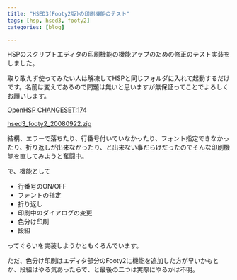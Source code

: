 ```yaml
---
title: "HSED3(Footy2版)の印刷機能のテスト"
tags: [hsp, hsed3, footy2]
categories: [blog]

---
```


HSPのスクリプトエディタの印刷機能の機能アップのための修正のテスト実装をしました。

取り敢えず使ってみたい人は解凍してHSPと同じフォルダに入れて起動するだけです。名前は変えてあるので問題は無いと思いますが無保証ってことでよろしくお願いします。

[OpenHSP CHANGESET:174][1]

 [1]: http://dev.onionsoft.net/trac/changeset/174

[hsed3\_footy2\_20080922.zip][2]

 [2]: /hsp/openhsp/hsed3_footy2_20080922.zip

結構、エラーで落ちたり、行番号付いていなかったり、フォント指定できなかったり、折り返しが出来なかったり、と出来ない事だらけだったのでそんな印刷機能を直してみようと奮闘中。

で、機能として

  * 行番号のON/OFF
  * フォントの指定
  * 折り返し
  * 印刷中のダイアログの変更
  * 色分け印刷
  * 段組

ってぐらいを実装しようかともくろんでいます。

ただ、色分け印刷はエディタ部分のFooty2に機能を追加した方が早いかもとか、段組はやる気あったらで、と最後の二つは実際にやるかは不明。